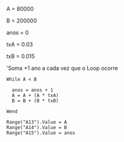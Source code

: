 A = 80000

B = 200000

anos = 0

txA = 0.03

txB = 0.015

'Soma +1 ano a cada vez que o Loop ocorre

    While A < B

      anos = anos + 1
      A = A + (A * txA)
      B = B + (B * txB)

    Wend

    Range("A13").Value = A
    Range("A14").Value = B
    Range("A15").Value = anos

